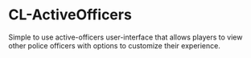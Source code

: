 # CL-ActiveOfficers
Simple to use active-officers user-interface that allows players to view other police officers with options to customize their experience.
